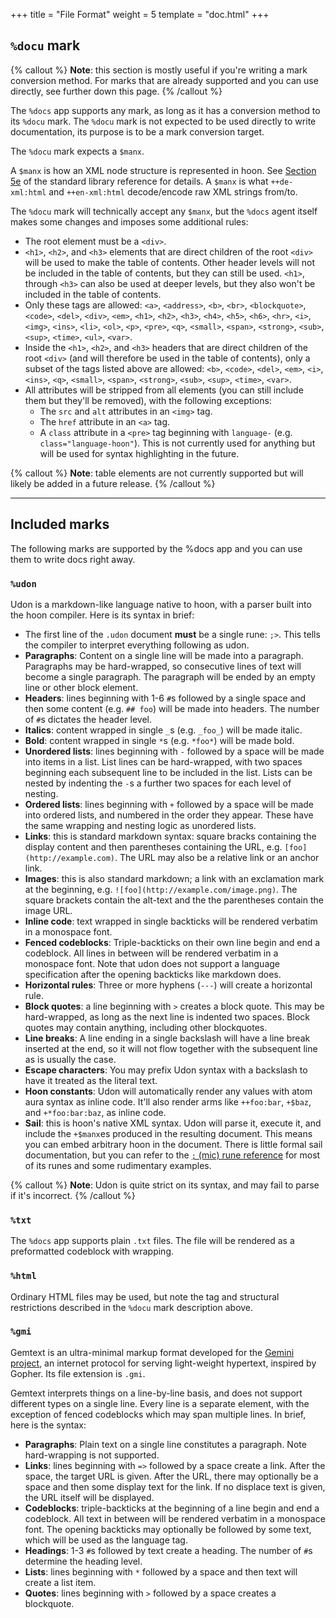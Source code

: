 +++
title = "File Format"
weight = 5
template = "doc.html"
+++

## `%docu` mark

{% callout %}
**Note**: this section is mostly useful if you're writing a mark conversion
method. For marks that are already supported and you can use directly, see
further down this page.
{% /callout %}

The `%docs` app supports any mark, as long as it has a conversion method to its
`%docu` mark. The `%docu` mark is not expected to be used directly to write
documentation, its purpose is to be a mark conversion target.

The `%docu` mark expects a `$manx`.

A `$manx` is how an XML node structure is represented in hoon. See [Section
5e](/language/hoon/reference/stdlib/5e#manx) of the standard library reference for
details. A `$manx` is what `++de-xml:html` and `++en-xml:html` decode/encode
raw XML strings from/to.

The `%docu` mark will technically accept any `$manx`, but the `%docs` agent
itself makes some changes and imposes some additional rules:

- The root element must be a `<div>`.
- `<h1>`, `<h2>`, and `<h3>` elements that are direct children of the root
  `<div>` will be used to make the table of contents. Other header levels
  will not be included in the table of contents, but they can still be used.
  `<h1>`, through `<h3>` can also be used at deeper levels, but they also
  won't be included in the table of contents.
- Only these tags are allowed: `<a>`, `<address>`, `<b>`, `<br>`,
  `<blockquote>`, `<code>`, `<del>`, `<div>`, `<em>`, `<h1>`, `<h2>`, `<h3>`,
  `<h4>`, `<h5>`, `<h6>`, `<hr>`, `<i>`, `<img>`, `<ins>`, `<li>`, `<ol>`,
  `<p>`, `<pre>`, `<q>`, `<small>`, `<span>`, `<strong>`, `<sub>`, `<sup>`,
  `<time>`, `<ul>`, `<var>`.
- Inside the `<h1>`, `<h2>`, and `<h3>` headers that are direct children of the
  root `<div>` (and will therefore be used in the table of contents), only a
  subset of the tags listed above are allowed: `<b>`, `<code>`, `<del>`, `<em>`,
  `<i>`, `<ins>`, `<q>`, `<small>`, `<span>`, `<strong>`, `<sub>`, `<sup>`,
  `<time>`, `<var>`.
- All attributes will be stripped from all elements (you can still include them
  but they'll be removed), with the following exceptions:
  - The `src` and `alt` attributes in an `<img>` tag.
  - The `href` attribute in an `<a>` tag.
  - A `class` attribute in a `<pre>` tag beginning with `language-` (e.g.
    `class="language-hoon"`). This is not currently used for anything but will be used
    for syntax highlighting in the future.

{% callout %}
**Note**: table elements are not currently supported but will likely be added
in a future release.
{% /callout %}

---

## Included marks

The following marks are supported by the %docs app and you can use them to
write docs right away.

### `%udon`

Udon is a markdown-like language native to hoon, with a parser built into the
hoon compiler. Here is its syntax in brief:

- The first line of the `.udon` document **must** be a single rune: `;>`.
  This tells the compiler to interpret everything following as udon.
- **Paragraphs**: Content on a single line will be made into a paragraph. Paragraphs
  may be hard-wrapped, so consecutive lines of text will become a single
  paragraph. The paragraph will be ended by an empty line or other block
  element.
- **Headers**: lines beginning with 1-6 `#`s followed by a single space and then
  some content (e.g. `## foo`) will be made into headers. The number of `#`s
  dictates the header level.
- **Italics**: content wrapped in single `_`s (e.g. `_foo_`) will be made italic.
- **Bold**: content wrapped in single `*`s (e.g. `*foo*`) will be made bold.
- **Unordered lists**: lines beginning with `-` followed by a space will be made
  into items in a list. List lines can be hard-wrapped, with two spaces
  beginning each subsequent line to be included in the list. Lists can be nested
  by indenting the `-`s a further two spaces for each level of nesting.
- **Ordered lists**: lines beginning with `+` followed by a space will be made into
  ordered lists, and numbered in the order they appear. These have the same
  wrapping and nesting logic as unordered lists.
- **Links**: this is standard markdown syntax: square bracks containing the display
  content and then parentheses containing the URL, e.g.
  `[foo](http://example.com)`. The URL may also be a relative link or an anchor
  link.
- **Images**: this is also standard markdown; a link with an exclamation mark at the
  beginning, e.g. `![foo](http://example.com/image.png)`. The square brackets
  contain the alt-text and the the parentheses contain the image URL.
- **Inline code**: text wrapped in single backticks will be rendered verbatim in a
  monospace font.
- **Fenced codeblocks**: Triple-backticks on their own line begin and end a
  codeblock. All lines in between will be rendered verbatim in a monospace font.
  Note that udon does not support a language specification after the opening
  backticks like markdown does.
- **Horizontal rules**: Three or more hyphens (`---`) will create a horizontal rule.
- **Block quotes**: a line beginning with `>` creates a block quote. This may be
  hard-wrapped, as long as the next line is indented two spaces. Block quotes
  may contain anything, including other blockquotes.
- **Line breaks**: A line ending in a single backslash will have a line break
  inserted at the end, so it will not flow together with the subsequent line as
  is usually the case.
- **Escape characters**: You may prefix Udon syntax with a backslash to have it
  treated as the literal text.
- **Hoon constants**: Udon will automatically render any values with atom aura
  syntax as inline code. It'll also render arms like `++foo:bar`, `+$baz`, and
  `+*foo:bar:baz`, as inline code.
- **Sail**: this is hoon's native XML syntax. Udon will parse it, execute it, and
  include the `+$manx`es produced in the resulting document. This means you
  can embed arbitrary hoon in the document. There is little formal sail
  documentation, but you can refer to the [`;` (mic) rune
  reference](/language/hoon/reference/rune/mic) for most of its runes and some
  rudimentary examples.

{% callout %}
**Note**: Udon is quite strict on its syntax, and may fail to parse if it's
incorrect.
{% /callout %}

### `%txt`

The `%docs` app supports plain `.txt` files. The file will be rendered as a
preformatted codeblock with wrapping.

### `%html`

Ordinary HTML files may be used, but note the tag and structural restrictions
described in the `%docu` mark description above.

### `%gmi`


Gemtext is an ultra-minimal markup format developed for the [Gemini
project](https://gemini.circumlunar.space/), an internet protocol for serving
light-weight hypertext, inspired by Gopher. Its file extension is `.gmi`.

Gemtext interprets things on a line-by-line basis, and does not support
different types on a single line. Every line is a separate element, with the
exception of fenced codeblocks which may span multiple lines. In brief, here is
the syntax:

- **Paragraphs**: Plain text on a single line constitutes a paragraph. Note
  hard-wrapping is not supported.
- **Links**: lines beginning with `=>` followed by a space create a link. After the
  space, the target URL is given. After the URL, there may optionally be a space
  and then some display text for the link. If no displace text is given, the URL
  itself will be displayed.
- **Codeblocks**: triple-backticks at the beginning of a line begin and end a
  codeblock. All text in between will be rendered verbatim in a monospace font.
  The opening backticks may optionally be followed by some text, which will be
  used as the language tag.
- **Headings**: 1-3 `#`s followed by text create a heading. The number of `#`s
  determine the heading level.
- **Lists**: lines beginning with `*` followed by a space and then text will create
  a list item.
- **Quotes**: lines beginning with `>` followed by a space creates a blockquote.
